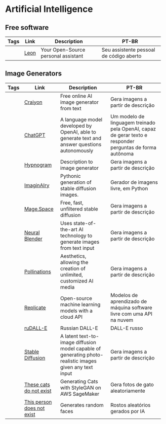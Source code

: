 # Artificial Intelligence

## Free software

| Tags | Link | Description | PT-BR |
|-|-|-|-|
| | [Leon](https://getleon.ai/) | Your Open-Source personal assistant | Seu assistente pessoal de código aberto |

## Image Generators

| Tags | Link                               | Description                                          | PT-BR                                                                 |
| ---- | ---------------------------------- | ---------------------------------------------------- | --------------------------------------------------------------------- |
| | [Craiyon](https://www.craiyon.com/) | Free online AI image generator from text | Gera imagens a partir de descrição |
| | [ChatGPT](https://chat.openai.com/) | A language model developed by OpenAI, able to generate text and answer questions autonomously | Um modelo de linguagem treinado pela OpenAI, capaz de gerar texto e responder perguntas de forma autônoma |
| | [Hypnogram](https://hypnogram.xyz/) | Description to image generator | Gera imagens a partir de descrição |
| | [ImaginAIry](https://github.com/brycedrennan/imaginAIry) | Pythonic generation of stable diffusion images. | Gerador de imagens livre, em Python|
| | [Mage.Space](https://www.mage.space/) | Free, fast, unfiltered stable diffusion | Gera imagens a partir de descrição |
| | [Neural Blender](https://neuralblender.com/) | Uses state-of-the-art AI technology to generate images from text input | Gera imagens a partir de descrição |
| | [Pollinations](https://pollinations.ai/) | Aesthetics, allowing the creation of unlimited, customized AI media | Gera imagens a partir de descrição|
|      | [Replicate](https://replicate.com) | Open-source machine learning models with a cloud API | Modelos de aprendizado de máquina software livre com uma API na nuvem |
| | [ruDALL-E](https://rudalle.ru/en/) | Russian DALL-E | DALL-E russo |
| | [Stable Diffusion](https://stablediffusionweb.com/) | A latent text-to-image diffusion model capable of generating photo-realistic images given any text input | Gera imagens a partir de descrição |
| | [These cats do not exist](http://thesecatsdonotexist.com/) | Generating Cats with StyleGAN on AWS SageMaker | Gera fotos de gato aleatoriamente |
| | [This person does not exist](https://thispersondoesnotexist.com/) | Generates random faces | Rostos aleatórios gerados por IA |
